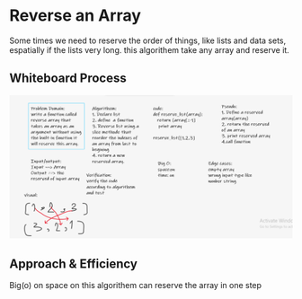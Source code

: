 # Reverse an Array
Some times we need to reserve the order of things, like lists and data sets, espatially if the lists very long.
this algorithem take any array and reserve it.

## Whiteboard Process

![code 1](/python/code_challenges/array-reverse/array_reserved.PNG)


## Approach & Efficiency
Big(o) on
space on 
this algorithem can reserve the array in one step
